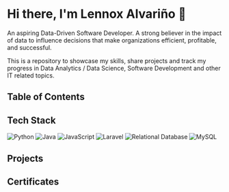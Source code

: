 # Hi there, I'm Lennox Alvariño 👋
An aspiring Data-Driven Software Developer. 
A strong believer in the impact of data to influence decisions that make organizations efficient, profitable, and successful.

This is a repository to showcase my skills, share projects and track my progress in Data Analytics / Data Science, Software Development and other IT related topics.

## Table of Contents

## Tech Stack 
![Python](https://img.shields.io/badge/Python-3776AB?logo=python&logoColor=white)
![Java](https://img.shields.io/badge/Java-007396?logo=java&logoColor=white)
![JavaScript](https://img.shields.io/badge/JavaScript-F7DF1E?logo=javascript&logoColor=black)
![Laravel](https://img.shields.io/badge/Laravel-FF2D20?logo=laravel&logoColor=white)
![Relational Database](https://img.shields.io/badge/Database-4479A1?logo=databricks&logoColor=white)
![MySQL](https://img.shields.io/badge/MySQL-4479A1?logo=mysql&logoColor=white)

## Projects

## Certificates 
<!--
**LennoxAlvarino/LennoxAlvarino** is a ✨ _special_ ✨ repository because its `README.md` (this file) appears on your GitHub profile.

Here are some ideas to get you started:

- 🔭 I’m currently working on ...
- 🌱 I’m currently learning ...
- 👯 I’m looking to collaborate on ...
- 🤔 I’m looking for help with ...
- 💬 Ask me about ...
- 📫 How to reach me: ...
- 😄 Pronouns: ...
- ⚡ Fun fact: ...
-->
